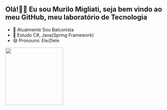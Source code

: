 ## Olá!👋👋 Eu sou Murilo Migliati, seja bem vindo ao meu GitHub, meu laboratório de Tecnologia 
- 🔭 Atualmente Sou Balconista
- 🌱 Estudo C#, Java(Spring Framework)
- 😄 Pronouns: Ele/Dele

<div>
  <a href="https://github.com/Murilo-Migliati">
  <img height="180cm" src="https://github-readme-stats.vercel.app/api?username=Murilo-Migliati&show_icons=true&theme=tokyonight"/>
  
</div>



